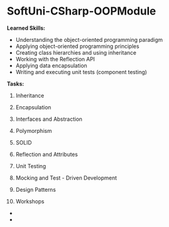 # SoftUni-CSharp-OOPModule

**Learned Skills:**
- Understanding the object-oriented programming paradigm
- Applying object-oriented programming principles
-	Creating class hierarchies and using inheritance
-	Working with the Reflection API
-	Applying data encapsulation
-	Writing and executing unit tests (component testing)

**Tasks:**

1. Inheritance

2. Encapsulation

3. Interfaces and Abstraction

4. Polymorphism

5. SOLID

6. Reflection and Attributes

7. Unit Testing

8. Mocking and Test - Driven Development

9. Design Patterns

10. Workshops
- 
- 
